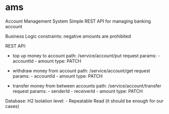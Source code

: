# ams
Account Management System
    Simple REST API for managing banking account

Business Logic constraints:
    negative amounts are prohibited

REST API:
- top up money to account
    path: /service/account/put
    request params:
        - accountId
        - amount
    type: PATCH

- withdraw money from account
    path: /service/account/get
    request params:
            - accountId
            - amount
    type: PATCH
 
- transfer money from between accounts
    path: /service/account/transfer
    request params:
            - senderId
            - receiverId
            - amount
    type: PATCH

Database:
    H2
    Isolation level:
        - Repeatable Read (it should be enough for our cases)